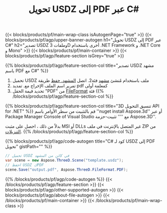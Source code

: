 ﻿---
title: تحويل USDZ إلى PDF عبر C# 
description: تحويل USDZ وملفات 3D أخرى باستخدام .NET API
url: /ar/net/conversion/usdz-to-pdf/
family: 3d
platformtag: net
feature: conversion
informat: USDZ
outformat: PDF
otherformats: 3MF DRC DXF JT PLY GLTF FBX ASE 
---
{{< blocks/products/pf/main-wrap-class isAutogenPage="true" >}}
{{< blocks/products/pf/agp/upper-banner-autogen h1="تحويل USDZ إلى PDF عبر C#" h2="تصدير USDZ وملفات 3D أخرى باستخدام .NET Framework و .NET Core و Mono" >}}
{{< blocks/products/pf/main-container >}}
{{< blocks/products/pf/agp/feature-section isGrey="true" >}}

{{% blocks/products/pf/agp/feature-section-col title="تصدير USDZ مشهد باسم PDF مع C#" %}}
1. تحميل USDZ ملف باستخدام مُنشئ [مشهد](https://apireference.aspose.com/3d/net/aspose.threed/scene) فئة2. اتصل [المشهد. حفظ](https://apireference.aspose.com/3d/net/aspose.threed/scene/methods/save/index) طريقة
3. تمرير اسم الملف الإخراج مع. تمديد pdf كمعلمة أولى
4. تحديد قيمة الحقل "PDF" من [FileFormat](https://apireference.aspose.com/3d/net/aspose.threed/fileformat/fields/index) فئة
{{% /blocks/products/pf/agp/feature-section-col %}}

{{% blocks/products/pf/agp/feature-section-col title="3D تنسيق التحويل API for .NET" %}}
قم بالتثبيت من سطر الأوامر باسم ''nuget install Aspose.3d'' أو عبر Package Manager Console of Visual Studio مع '''' تثبيت-حزمة Aspose.3D''.

بدلاً من ذلك ، احصل على مثبت MSI أو DLLs غير المتصل بالإنترنت في ملف ZIP من [التنزيلات](https://downloads.aspose.com/3d/net).
{{% /blocks/products/pf/agp/feature-section-col %}}

{{% blocks/products/pf/agp/code-autogen title="C# كود لـ USDZ إلى PDF تحويل" gistPath="" %}}
```cs
// تحميل USDZ في كائن من المشهد 
var scene = new Aspose.ThreeD.Scene("template.usdz");
// احفظ USDZ كPDF 
scene.Save("output.pdf", Aspose.ThreeD.FileFormat.PDF);

```
{{% /blocks/products/pf/agp/code-autogen %}}
{{< /blocks/products/pf/agp/feature-section >}}
{{< blocks/products/pf/agp/other-supported-autogen >}}
{{< blocks/products/pf/agp/about-file-autogen >}}
{{< /blocks/products/pf/main-container >}}
{{< /blocks/products/pf/main-wrap-class >}}